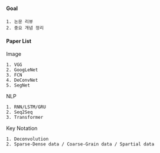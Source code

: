 #### Goal 

    1. 논문 리뷰
    2. 중요 개념 정리
    
#### Paper List


Image 

    1. VGG
    2. GoogLeNet
    3. FCN
    4. DeConvNet
    5. SegNet
    
NLP

    1. RNN/LSTM/GRU
    2. Seq2Seq
    3. Transformer
    
Key Notation

    1. Deconvolution
    2. Sparse-Dense data / Coarse-Grain data / Spartial data



